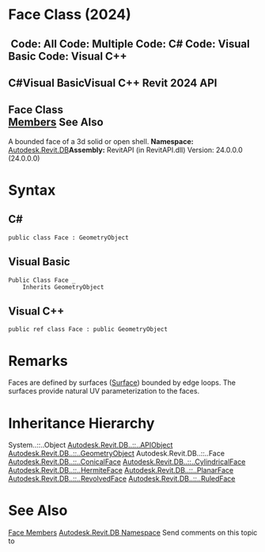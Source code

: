 # Face Class (2024)

﻿
 Code: All Code: Multiple Code: C# Code: Visual Basic Code: Visual C++   
---  
C#Visual BasicVisual C++
Revit 2024 API  
---  
Face Class  
[Members](a7d0d26a-d4ba-8d5b-0c3d-b67963810dbf.md "Face Members") See Also  
---  
A bounded face of a 3d solid or open shell.
**Namespace:** [Autodesk.Revit.DB](87546ba7-461b-c646-cbb1-2cb8f5bff8b2.md "Autodesk.Revit.DB Namespace")**Assembly:** RevitAPI (in RevitAPI.dll) Version: 24.0.0.0 (24.0.0.0)
# Syntax
C#  
---  
```text
public class Face : GeometryObject
```
  
Visual Basic  
---  
```text
Public Class Face _
	Inherits GeometryObject
```
  
Visual C++  
---  
```text
public ref class Face : public GeometryObject
```
  
# Remarks
Faces are defined by surfaces ([Surface](bb391358-5ca0-578d-e8e2-6d1b30c472d8.md "Surface Class")) bounded by edge loops. The surfaces provide natural UV parameterization to the faces.
# Inheritance Hierarchy
System..::..Object [Autodesk.Revit.DB..::..APIObject](beb86ef5-39ad-3f0d-0cd9-0c929387a2bb.md "APIObject Class") [Autodesk.Revit.DB..::..GeometryObject](e0f15010-0e19-6216-e2f0-ab7978145daa.md "GeometryObject Class") Autodesk.Revit.DB..::..Face [Autodesk.Revit.DB..::..ConicalFace](62813f17-d82f-7898-d3d9-9656392eadd6.md "ConicalFace Class") [Autodesk.Revit.DB..::..CylindricalFace](e0450bb3-d974-9759-ea41-55c332cd9926.md "CylindricalFace Class") [Autodesk.Revit.DB..::..HermiteFace](cc020c7b-e36a-7e30-c227-28dbbd520b2d.md "HermiteFace Class") [Autodesk.Revit.DB..::..PlanarFace](e5f08848-bd35-4b17-ac7b-ae39fd817d6d.md "PlanarFace Class") [Autodesk.Revit.DB..::..RevolvedFace](4139e5bf-682d-e532-c04d-a937ed4191d2.md "RevolvedFace Class") [Autodesk.Revit.DB..::..RuledFace](1a973af7-5f14-26b4-25e8-af69fc6f0901.md "RuledFace Class")
# See Also
[Face Members](a7d0d26a-d4ba-8d5b-0c3d-b67963810dbf.md "Face Members")
[Autodesk.Revit.DB Namespace](87546ba7-461b-c646-cbb1-2cb8f5bff8b2.md "Autodesk.Revit.DB Namespace")
Send comments on this topic to 